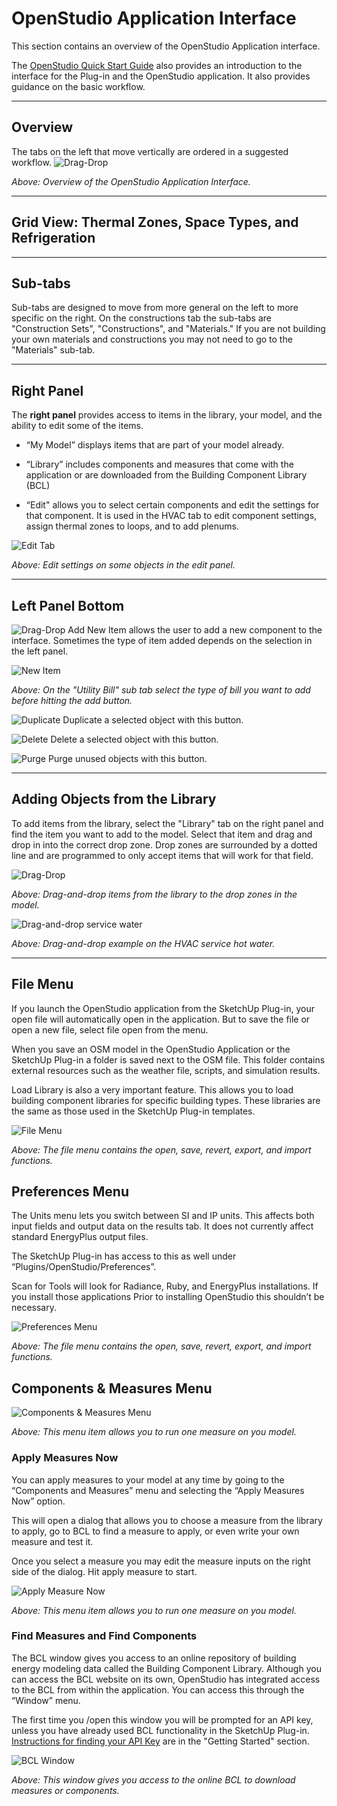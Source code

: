 # OpenStudio Application Interface
This section contains an overview of the OpenStudio Application interface.

The [OpenStudio Quick Start Guide](../../img/pdfs/openstudio_interface_quickstart_1.4.0.pdf)  also provides an introduction to the interface for the Plug-in and the OpenStudio application. It also provides guidance on the basic workflow. 

------ 

## Overview

The tabs on the left that move vertically are ordered in a suggested workflow.
![Drag-Drop](../../img/os_interface/overview.png "Drag-and-drop constructions")

*Above: Overview of the OpenStudio Application Interface.*


------ 
 
## Grid View: Thermal Zones, Space Types, and Refrigeration

------

## Sub-tabs

Sub-tabs are designed to move from more general on the left to more specific on the right. On the constructions tab the sub-tabs are "Construction Sets", "Constructions", and "Materials." If you are not building your own materials and constructions you may not need to go to the "Materials" sub-tab.

------ 

## Right Panel

The __right panel__ provides access to items in the library, your model, and the ability to edit some of the items.

* “My Model” displays items that are part of your model already.* “Library” includes components and measures that come with the application or are downloaded from the Building Component Library (BCL)* “Edit" allows you to select certain components and edit the settings for that component. It is used in the HVAC tab to edit component settings, assign thermal zones to loops, and to add plenums.

![Edit Tab](../../img/os_interface/edit_tab.png "Edit Tab Example")

*Above: Edit settings on some objects in the edit panel.*

------  ## Left Panel Bottom

![Drag-Drop](../../img/os_interface/add.png "Drag-and-drop constructions") Add New Item allows the user to add a new component to the interface. Sometimes the type of item added depends on the selection in the left panel.

![New Item](../../img/os_interface/add_example.png "New Item Example")

*Above: On the "Utility Bill" sub tab select the type of bill you want to add before hitting the add button.*

![Duplicate](../../img/os_interface/duplicate.png "Drag-and-drop constructions") Duplicate a selected object with this button.

![Delete](../../img/os_interface/delete.png "Delete") Delete a selected object with this button.

![Purge](../../img/os_interface/purge.png "Purge Unused Objects") Purge unused objects with this button.

------ 
 
## Adding Objects from the Library
To add items from the library, select the "Library" tab on the right panel and find the item you want to add to the model. Select that item and drag and drop in into the correct drop zone. Drop zones are surrounded by a dotted line and are programmed to only accept items that will work for that field.

![Drag-Drop](../../img/os_interface/drag_drop.png "Drag-and-drop constructions")

*Above: Drag-and-drop items from the library to the drop zones in the model.*

![Drag-and-drop service water](../../img/os_interface/drag_drop_water.png "Drag-and-drop service hot water")

*Above: Drag-and-drop example on the HVAC service hot water.*

------

## File Menu

If you launch the OpenStudio application from the SketchUp Plug-in, your open file will automatically open in the application. But to save the file or open a new file, select file open from the menu.When you save an OSM model in the OpenStudio Application or the SketchUp Plug-in a folder is saved next to the OSM file. This folder contains external resources such as the weather file, scripts, and simulation results.Load Library is also a very important feature. This allows you to load building component libraries for specific building types. These libraries are the same as those used in the SketchUp Plug-in templates.

![File Menu](../../img/os_interface/file_menu.png "File Menu")

*Above: The file menu contains the open, save, revert, export, and import functions.*

## Preferences Menu

The Units menu lets you switch between SI and IP units. This affects both input fields and output data on the results tab. It does not currently affect standard EnergyPlus output files.The SketchUp Plug-in has access to this as well under “Plugins/OpenStudio/Preferences”.Scan for Tools will look for Radiance, Ruby, and EnergyPlus installations. If you install those 
applications Prior to installing OpenStudio this shouldn’t be necessary.

![Preferences Menu](../../img/os_interface/prefer_menu.png "Preferences Menu")

*Above: The file menu contains the open, save, revert, export, and import functions.*

## Components & Measures Menu

![Components & Measures Menu](../../img/os_interface/measures_components_menu.png "Components and Measures Menu")

*Above: This menu item allows you to run one measure on you model.*

### Apply Measures Now
You can apply measures to your model at any time by going to the “Components and Measures” menu and selecting the “Apply Measures Now” option.This will open a dialog that allows you to choose a measure from the library to apply, go to BCL to find a measure to apply, or even write your own measure and test it. Once you select a measure you may edit the measure inputs on the right side of the dialog. Hit apply measure to start.

![Apply Measure Now](../../img/os_interface/apply_measure_now.png "Apply Measure Now")

*Above: This menu item allows you to run one measure on you model.*

### Find Measures and Find Components

The BCL window gives you access to an online repository of building energy modeling data called the Building Component Library. Although you can access the BCL website on its own, OpenStudio has integrated access to the BCL from within the application. You can access this through the “Window” menu.The first time you /open this window you will be prompted for an API key, unless you have already used BCL functionality in the SketchUp Plug-in. [Instructions for finding your API Key](../getting_started/GettingStarted.md#connecting-with-the-building-component-library) are in the "Getting Started" section.
![BCL Window](../../img/os_interface/bcl_window.png "BCL Window")

*Above: This window gives you access to the online BCL to download measures or components.*

